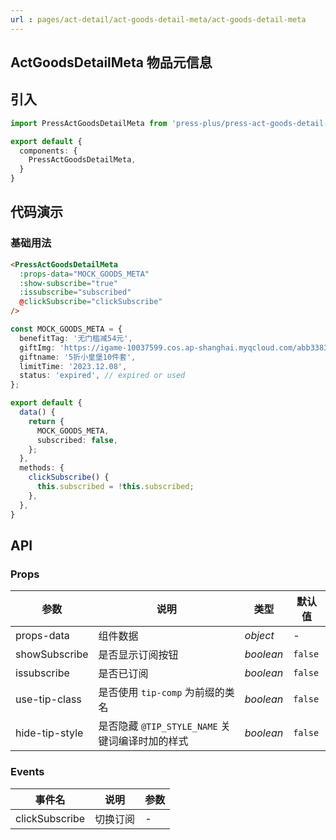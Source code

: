 ```yaml
---
url : pages/act-detail/act-goods-detail-meta/act-goods-detail-meta
---
```


## ActGoodsDetailMeta 物品元信息


## 引入

```ts
import PressActGoodsDetailMeta from 'press-plus/press-act-goods-detail-meta/press-act-goods-detail-meta';

export default {
  components: {
    PressActGoodsDetailMeta,
  }
}
```

## 代码演示

### 基础用法

```html
<PressActGoodsDetailMeta
  :props-data="MOCK_GOODS_META"
  :show-subscribe="true"
  :issubscribe="subscribed"
  @clickSubscribe="clickSubscribe"
/>
```

```ts
const MOCK_GOODS_META = {
  benefitTag: '无门槛减54元',
  giftImg: 'https://igame-10037599.cos.ap-shanghai.myqcloud.com/abb33832-3b9f-c25e-a297-6799d5f564c4.png',
  giftname: '5折小皇堡10件套',
  limitTime: '2023.12.08',
  status: 'expired', // expired or used
};

export default {
  data() {
    return {
      MOCK_GOODS_META,
      subscribed: false,
    };
  },
  methods: {
    clickSubscribe() {
      this.subscribed = !this.subscribed;
    },
  },
}
```

## API

### Props

| 参数           | 说明                                            | 类型      | 默认值  |
| -------------- | ----------------------------------------------- | --------- | ------- |
| props-data     | 组件数据                                        | _object_  | -       |
| showSubscribe  | 是否显示订阅按钮                                | _boolean_ | `false` |
| issubscribe    | 是否已订阅                                      | _boolean_ | `false` |
| use-tip-class  | 是否使用 `tip-comp` 为前缀的类名                | _boolean_ | `false` |
| hide-tip-style | 是否隐藏 `@TIP_STYLE_NAME` 关键词编译时加的样式 | _boolean_ | `false` |

### Events

| 事件名         | 说明     | 参数 |
| -------------- | -------- | ---- |
| clickSubscribe | 切换订阅 | -    |

